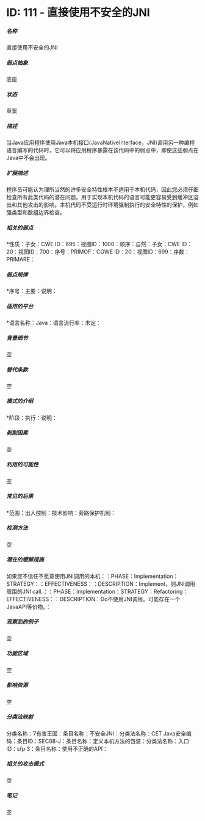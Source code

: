 # ID: 111 - 直接使用不安全的JNI
<h5>名称</h5>直接使用不安全的JNI
<h5>弱点抽象</h5>底座
<h5>状态</h5>草案
<h5>描述</h5>当Java应用程序使用Java本机接口(JavaNativeInterface，JNI)调用另一种编程语言编写的代码时，它可以将应用程序暴露在该代码中的弱点中，即使这些弱点在Java中不会出现。
<h5>扩展描述</h5>程序员可能认为理所当然的许多安全特性根本不适用于本机代码，因此您必须仔细检查所有此类代码的潜在问题。用于实现本机代码的语言可能更容易受到缓冲区溢出和其他攻击的影响。本机代码不受运行时环境强制执行的安全特性的保护，例如强类型和数组边界检查。
<h5>相关的弱点</h5>*性质：子女：CWE ID：695：视图ID：1000：顺序：自然：子女：CWE ID：20：视图ID：700：序号：PRIMOF：COWE ID：20：视图ID：699：序数：PRIMARE：
<h5>弱点规律</h5>*序号：主要：说明：
<h5>适用的平台</h5>*语言名称：Java：语言流行率：未定：
<h5>背景细节</h5>空
<h5>替代条款</h5>空
<h5>模式的介绍</h5>*阶段：执行：说明：
<h5>剥削因素</h5>空
<h5>利用的可能性</h5>空
<h5>常见的后果</h5>*范围：出入控制：技术影响：旁路保护机制：
<h5>检测方法</h5>空
<h5>潜在的缓解措施</h5>如果您不信任不愿意使用JNI调用的本机：：PHASE：Implementation：STRATEGY：：EFFECTIVENESS：：DESCRIPTION：Implement，则JNI调用周围的JNI call.：：PHASE：Implementation：STRATEGY：Refactoring：EFFECTIVENESS：：DESCRIPTION：Do不使用JNI调用。可能存在一个JavaAPI等价物。：
<h5>观察到的例子</h5>空
<h5>功能区域</h5>空
<h5>影响资源</h5>空
<h5>分类法映射</h5>分类名称：7有害王国：条目名称：不安全JNI：分类法名称：CET Java安全编码：条目ID：SEC08-J：条目名称：定义本机方法的包装：分类法名称：入口ID：sfp 3：条目名称：使用不正确的API：
<h5>相关的攻击模式</h5>空
<h5>笔记</h5>空

